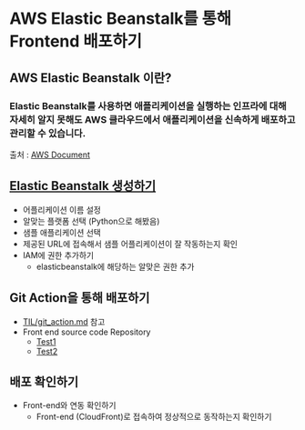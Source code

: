 # AWS Elastic Beanstalk를 통해 Frontend 배포하기
## AWS Elastic Beanstalk 이란?
### Elastic Beanstalk를 사용하면 애플리케이션을 실행하는 인프라에 대해 자세히 알지 못해도 AWS 클라우드에서 애플리케이션을 신속하게 배포하고 관리할 수 있습니다.
출처 : [AWS Document](https://docs.aws.amazon.com/ko_kr/elastic-beanstalk/index.html)

## [Elastic Beanstalk 생성하기](https://ap-northeast-2.console.aws.amazon.com/elasticbeanstalk/home?region=ap-northeast-2#/welcome)
- 어플리케이션 이름 설정
- 알맞는 플랫폼 선택 (Python으로 해봤음)
- 샘플 애플리케이션 선택
- 제공된 URL에 접속해서 샘플 어플리케이션이 잘 작동하는지 확인
- IAM에 권한 추가하기
    - elasticbeanstalk에 해당하는 알맞은 권한 추가

## Git Action을 통해 배포하기
- [TIL/git_action.md]() 참고
- Front end source code Repository
    - [Test1](https://github.com/devpcjin/my-backend)
    - [Test2](https://github.com/devpcjin/backend-hw)

## 배포 확인하기
- Front-end와 연동 확인하기
    - Front-end (CloudFront)로 접속하여 정상적으로 동작하는지 확인하기